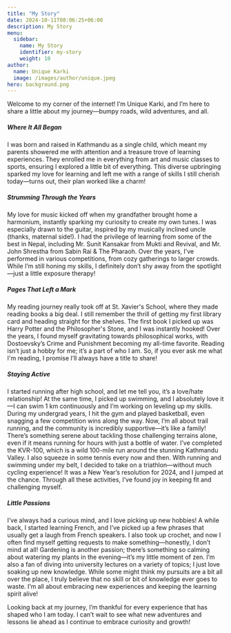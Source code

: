 ```yaml
---
title: "My Story"
date: 2024-10-11T08:06:25+06:00
description: My Story
menu:
  sidebar:
    name: My Story
    identifier: my-story
    weight: 10
author:
  name: Unique Karki
  image: /images/author/unique.jpeg
hero: background.png
---
```


Welcome to my corner of the internet! I’m Unique Karki, and I’m here to share a little about my journey—bumpy roads, wild adventures, and all.

##### Where It All Began

I was born and raised in Kathmandu as a single child, which meant my parents showered me with attention and a treasure trove of learning experiences. They enrolled me in everything from art and music classes to sports, ensuring I explored a little bit of everything. This diverse upbringing sparked my love for learning and left me with a range of skills I still cherish today—turns out, their plan worked like a charm!

##### Strumming Through the Years

My love for music kicked off when my grandfather brought home a harmonium, instantly sparking my curiosity to create my own tunes. I was especially drawn to the guitar, inspired by my musically inclined uncle (thanks, maternal side!). I had the privilege of learning from some of the best in Nepal, including Mr. Sunit Kansakar from Mukti and Revival, and Mr. John Shrestha from Sabin Rai & The Pharaoh. Over the years, I’ve performed in various competitions, from cozy gatherings to larger crowds. While I’m still honing my skills, I definitely don’t shy away from the spotlight—just a little exposure therapy!

##### Pages That Left a Mark
My reading journey really took off at St. Xavier's School, where they made reading books a big deal. I still remember the thrill of getting my first library card and heading straight for the shelves. The first book I picked up was Harry Potter and the Philosopher's Stone, and I was instantly hooked! Over the years, I found myself gravitating towards philosophical works, with Dostoevsky’s Crime and Punishment becoming my all-time favorite.  Reading isn’t just a hobby for me; it’s a part of who I am. So, if you ever ask me what I'm reading, I promise I’ll always have a title to share!

##### Staying Active

I started running after high school, and let me tell you, it’s a love/hate relationship! At the same time, I picked up swimming, and I absolutely love it—I can swim 1 km continuously and I’m working on leveling up my skills. During my undergrad years, I hit the gym and played basketball, even snagging a few competition wins along the way. Now, I’m all about trail running, and the community is incredibly supportive—it’s like a family! There’s something serene about tackling those challenging terrains alone, even if it means running for hours with just a bottle of water. I’ve completed the KVR-100, which is a wild 100-mile run around the stunning Kathmandu Valley. I also squeeze in some tennis every now and then. With running and swimming under my belt, I decided to take on a triathlon—without much cycling experience! It was a New Year’s resolution for 2024, and I jumped at the chance. Through all these activities, I’ve found joy in keeping fit and challenging myself.

##### Little Passions

I’ve always had a curious mind, and I love picking up new hobbies! A while back, I started learning French, and I’ve picked up a few phrases that usually get a laugh from French speakers. I also took up crochet, and now I often find myself getting requests to make something—honestly, I don’t mind at all! Gardening is another passion; there’s something so calming about watering my plants in the evening—it’s my little moment of zen. I’m also a fan of diving into university lectures on a variety of topics; I just love soaking up new knowledge. While some might think my pursuits are a bit all over the place, I truly believe that no skill or bit of knowledge ever goes to waste. I’m all about embracing new experiences and keeping the learning spirit alive!

Looking back at my journey, I’m thankful for every experience that has shaped who I am today. I can’t wait to see what new adventures and lessons lie ahead as I continue to embrace curiosity and growth!